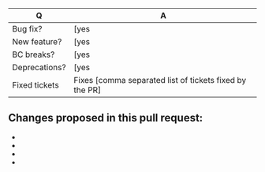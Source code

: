 | Q             | A
| ------------- | ---
| Bug fix?      | [yes|no]
| New feature?  | [yes|no]
| BC breaks?    | [yes|no]
| Deprecations? | [yes|no]
| Fixed tickets | Fixes [comma separated list of tickets fixed by the PR]

Changes proposed in this pull request:
-
-
-
-
-
